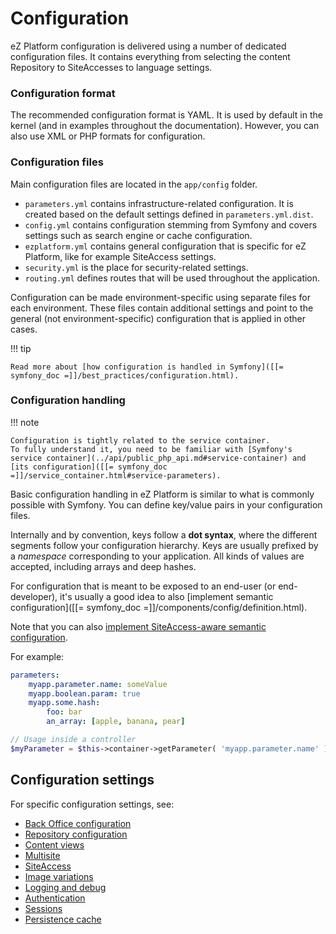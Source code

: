 # Configuration

eZ Platform configuration is delivered using a number of dedicated configuration files.
It contains everything from selecting the content Repository to SiteAccesses to language settings.

### Configuration format

The recommended configuration format is YAML. It is used by default in the kernel (and in examples throughout the documentation).
However, you can also use XML or PHP formats for configuration.

### Configuration files

Main configuration files are located in the `app/config` folder.

- `parameters.yml` contains infrastructure-related configuration. It is created based on the default settings defined in `parameters.yml.dist`.
- `config.yml` contains configuration stemming from Symfony and covers settings such as search engine or cache configuration.
- `ezplatform.yml` contains general configuration that is specific for eZ Platform, like for example SiteAccess settings.
- `security.yml` is the place for security-related settings.
- `routing.yml` defines routes that will be used throughout the application.

Configuration can be made environment-specific using separate files for each environment.
These files contain additional settings and point to the general (not environment-specific) configuration that is applied in other cases.

!!! tip

    Read more about [how configuration is handled in Symfony]([[= symfony_doc =]]/best_practices/configuration.html).

### Configuration handling

!!! note

    Configuration is tightly related to the service container.
    To fully understand it, you need to be familiar with [Symfony's service container](../api/public_php_api.md#service-container) and [its configuration]([[= symfony_doc =]]/service_container.html#service-parameters).

Basic configuration handling in eZ Platform is similar to what is commonly possible with Symfony.
You can define key/value pairs in your configuration files.

Internally and by convention, keys follow a **dot syntax**, where the different segments follow your configuration hierarchy.
Keys are usually prefixed by a *namespace* corresponding to your application. All kinds of values are accepted, including arrays and deep hashes.

For configuration that is meant to be exposed to an end-user (or end-developer),
it's usually a good idea to also [implement semantic configuration]([[= symfony_doc =]]/components/config/definition.html).

Note that you can also [implement SiteAccess-aware semantic configuration](siteaccess.md#exposing-siteaccess-aware-configuration-for-your-bundle).

For example:

``` yaml
parameters:
    myapp.parameter.name: someValue
    myapp.boolean.param: true
    myapp.some.hash:
        foo: bar
        an_array: [apple, banana, pear]
```

``` php
// Usage inside a controller
$myParameter = $this->container->getParameter( 'myapp.parameter.name' );
```

## Configuration settings

For specific configuration settings, see:

- [Back Office configuration](config_back_office.md)
- [Repository configuration](config_repository.md)
- [Content views](content_rendering.md#configuring-views-the-viewprovider)
- [Multisite](multisite.md#configuring-multisite)
- [SiteAccess](siteaccess.md#configuring-siteaccesses)
- [Image variations](images.md#configuring-image-variations)
- [Logging and debug](devops.md#logging-and-debug-configuration)
- [Authentication](security.md#symfony-authentication)
- [Sessions](sessions.md#configuration)
- [Persistence cache](persistence_cache.md#configuration)
